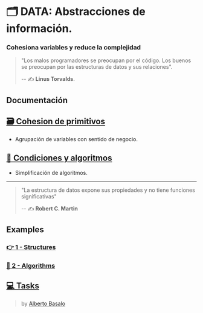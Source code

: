 # 🗂️ DATA: Abstracciones de información.

### Cohesiona variables y reduce la complejidad

> "Los malos programadores se preocupan por el código.
> Los buenos se preocupan por las estructuras de datos y sus relaciones".
>
> -- ✍️ **Linus Torvalds**.

## Documentación

## [🗃️ Cohesion de primitivos](./docs/1-cohesion_de_primitivos.md)

- Agrupación de variables con sentido de negocio.

## [🔱 Condiciones y algoritmos](./docs/2-condiciones_y_algoritmos.md)

- Simplificación de algoritmos.

---

> "La estructura de datos expone sus propiedades y no tiene funciones significativas"
>
> -- ✍️ **Robert C. Martin**

## Examples

### [👉 1 - Structures](https://github.com/LabsAdemy/CleanCodeLab/tree/DATA/src/examples/1-structures)

### [📜 2 - Algorithms](https://github.com/LabsAdemy/CleanCodeLab/tree/DATA/src/examples/2-algorithms)

## [💻 Tasks](https://github.com/LabsAdemy/CleanCodeLab/tree/DATA/src/tasks)

> by [Alberto Basalo](https://twitter.com/albertobasalo)
